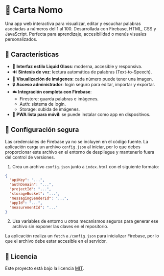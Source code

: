# 🧊 Carta Nomo 

Una app web interactiva para visualizar, editar y escuchar palabras asociadas a números del 1 al 100. Desarrollada con Firebase, HTML, CSS y JavaScript. Perfecta para aprendizaje, accesibilidad o menús visuales personalizados.

## 🚀 Características

- 🎨 **Interfaz estilo Liquid Glass**: moderna, accesible y responsiva.
- 🔊 **Síntesis de voz**: lectura automática de palabras (Text-to-Speech).
- 🧾 **Visualización de imágenes**: cada número puede tener una imagen.
- 🔒 **Acceso administrador**: login seguro para editar, importar y exportar.
- ☁️ **Integración completa con Firebase**:
  - Firestore: guarda palabras e imágenes.
  - Auth: sistema de login.
  - Storage: subida de imágenes.
- 📱 **PWA lista para móvil**: se puede instalar como app en dispositivos.

## 🔐 Configuración segura

Las credenciales de Firebase ya no se incluyen en el código fuente. La aplicación
carga un archivo `config.json` al iniciar, por lo que debes proporcionar este
archivo en el entorno de despliegue y mantenerlo fuera del control de versiones.

1. Crea un archivo `config.json` junto a `index.html` con el siguiente formato:

```json
{
  "apiKey": "...",
  "authDomain": "...",
  "projectId": "...",
  "storageBucket": "...",
  "messagingSenderId": "...",
  "appId": "...",
  "measurementId": "..."
}
```

2. Usa variables de entorno u otros mecanismos seguros para generar ese archivo
   sin exponer las claves en el repositorio.

La aplicación realiza un `fetch` a `/config.json` para inicializar Firebase, por
lo que el archivo debe estar accesible en el servidor.

## 📄 Licencia

Este proyecto está bajo la licencia [MIT](LICENSE).

